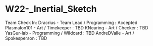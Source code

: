 # W22-_Inertial_Sketch
Team Check In:
Dracrius - Team Lead / Programming : Accepted
PlasmaIon101 - Art / Timekeeper : TBD
KNearing - Art / Checker : TBD
YasGur-lab - Programming / Wildcard : TBD
AndreDValle - Art / Spokesperson : TBD

